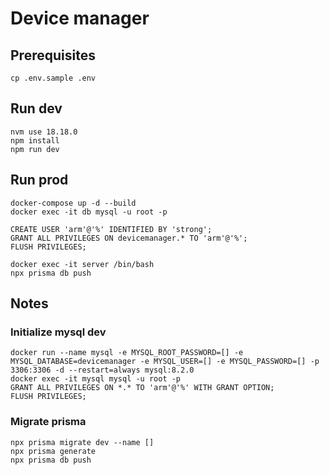 # Device manager

## Prerequisites

```
cp .env.sample .env
```

## Run dev

```
nvm use 18.18.0
npm install
npm run dev
```

## Run prod

```
docker-compose up -d --build
docker exec -it db mysql -u root -p

CREATE USER 'arm'@'%' IDENTIFIED BY 'strong';
GRANT ALL PRIVILEGES ON devicemanager.* TO 'arm'@'%';
FLUSH PRIVILEGES;

docker exec -it server /bin/bash
npx prisma db push
```

## Notes

### Initialize mysql dev

```
docker run --name mysql -e MYSQL_ROOT_PASSWORD=[] -e MYSQL_DATABASE=devicemanager -e MYSQL_USER=[] -e MYSQL_PASSWORD=[] -p 3306:3306 -d --restart=always mysql:8.2.0
docker exec -it mysql mysql -u root -p
GRANT ALL PRIVILEGES ON *.* TO 'arm'@'%' WITH GRANT OPTION;
FLUSH PRIVILEGES;
```

### Migrate prisma

```
npx prisma migrate dev --name []
npx prisma generate
npx prisma db push
```
